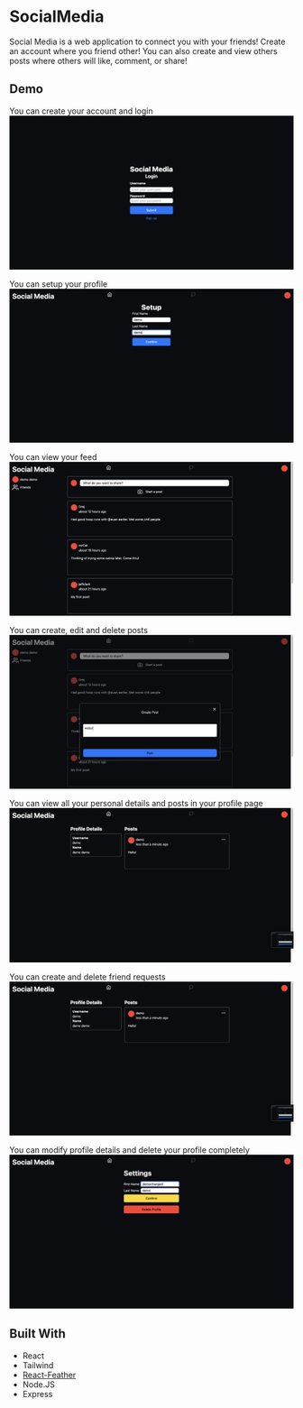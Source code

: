 
# SocialMedia

Social Media is a web application to connect you with your friends! Create an account where you friend other! You can also create and view others posts where others will like, comment, or share!

## Demo
You can create your account and login
![Social Media Login Page](https://github.com/EuanProjects/SocialMedia/blob/main/images/login.png)

You can setup your profile
![Social Media Setup Profile Page](https://github.com/EuanProjects/SocialMedia/blob/main/images/setup.png)

You can view your feed
![Social Media Feed Page](https://github.com/EuanProjects/SocialMedia/blob/main/images/feed.png)

You can create, edit and delete posts
![Social Media Post Creation Page](https://github.com/EuanProjects/SocialMedia/blob/main/images/postcreation.png)

You can view all your personal details and posts in your profile page
![Social Media Personal Feed Page](https://github.com/EuanProjects/SocialMedia/blob/main/images/personalposts.png)

You can create and delete friend requests
![Social Media Setup Feed Page](https://github.com/EuanProjects/SocialMedia/blob/main/images/personalposts.png)

You can modify profile details and delete your profile completely
![Social Media Setup Feed Page](https://github.com/EuanProjects/SocialMedia/blob/main/images/profilechange.png)


## Built With
- React
- Tailwind
- [React-Feather](https://github.com/feathericons/react-feather)
- Node.JS
- Express
